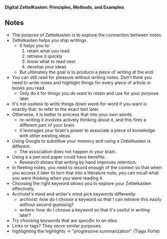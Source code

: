 
**Digital ZettelKasten: Principles, Methods, and Examples**

## Notes
- The purpose of Zettelkasten is to explore the connection between notes. 
- Zettelkasten helps you ship writings.
    - It helps you to:
        1. retain what you read
        1. retrieve it quickly
        1. know what to read next
        1. develop your ideas
    - But ultimately the goal is to produce a piece of writing at the end.
- You can still read for pleasure without writing notes. Don't think you need to write notes and highlight things for every piece of article or books you read.
    - Only do it for things you do want to retain and use for your purpose later.
- It's not useless to write things down word-for-word if you want is exactly that: to refer to the exact text later.
- Otherwise, it is better to process that into your own words.
    - re-writing it involves actively thinking about it, and this fires a different part of your brain.
    - it leverages your brain's power to associate a piece of knowledge with other existing ideas.
- Using Google to substitue your memory and using a Zettelkasten is different.
    - The association does not happen in your brain.
- Using a a pen and paper could have benefits.
    - Research shows that writing by hand improves retention.
- In fleeting notes, you need to record enough of the context so that when you access it later to turn that into a literature note, you can recall what you were thinking when you were reading it.
- Choosing the right keyword allows you to explore your Zettelkasten effectively.
- Archivist's mind and writer's mind pick keywords differently
    - archivist: how do I choose a keyword so that I can retrieve this easily without second guessing?
    - writers: how do I choose a keyword so that it's useful in writing later?
- Try choosing keywords that are _specific to an idea_.
- Links or tags? They serve similar purposes.
- highlighting the highlights -> "progressive summarization" (Tiago Forte)
